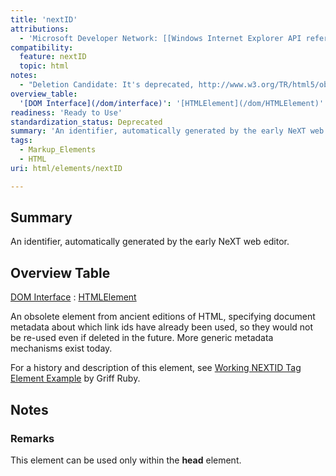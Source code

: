 ```yaml
---
title: 'nextID'
attributions:
  - 'Microsoft Developer Network: [[Windows Internet Explorer API reference](http://msdn.microsoft.com/en-us/library/ie/hh828809%28v=vs.85%29.aspx) Article]'
compatibility:
  feature: nextID
  topic: html
notes:
  - "Deletion Candidate: It's deprecated, http://www.w3.org/TR/html5/obsolete.html#non-conforming-features\nMight be useful for historical reference on the subject of document metadata."
overview_table:
  '[DOM Interface](/dom/interface)': '[HTMLElement](/dom/HTMLElement)'
readiness: 'Ready to Use'
standardization_status: Deprecated
summary: 'An identifier, automatically generated by the early NeXT web editor.'
tags:
  - Markup_Elements
  - HTML
uri: html/elements/nextID

---
```

## Summary

An identifier, automatically generated by the early NeXT web editor.

## Overview Table

[DOM Interface](/dom/interface)
:   [HTMLElement](/dom/HTMLElement)

An obsolete element from ancient editions of HTML, specifying document metadata about which link ids have already been used, so they would not be re-used even if deleted in the future. More generic metadata mechanisms exist today.

For a history and description of this element, see [Working NEXTID Tag Element Example](http://www.the-pope.com/nextid.html) by Griff Ruby.

## Notes

### Remarks

This element can be used only within the **head** element.
